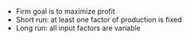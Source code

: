 - Firm goal is to maximize profit
- Short run: at least one factor of production is fixed
- Long run: all input factors are variable
